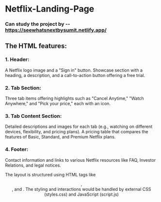 # Netflix-Landing-Page

### Can study the project by -- https://seewhatsnextbysumit.netlify.app/

## The HTML features:

### 1. Header:
A Netflix logo image and a "Sign in" button.
Showcase section with a heading, a description, and a call-to-action button offering a free trial.

### 2. Tab Section:
Three tab items offering highlights such as "Cancel Anytime," "Watch Anywhere," and "Pick your price," each with an icon.

### 3. Tab Content Section:
Detailed descriptions and images for each tab (e.g., watching on different devices, flexibility, and pricing plans).
A pricing table that compares the features of Basic, Standard, and Premium Netflix plans.

### 4. Footer:
Contact information and links to various Netflix resources like FAQ, Investor Relations, and legal notices.

The layout is structured using HTML tags like <header>, <section>, and <table>. The styling and interactions would be handled by external CSS (styles.css) and JavaScript (script.js)
